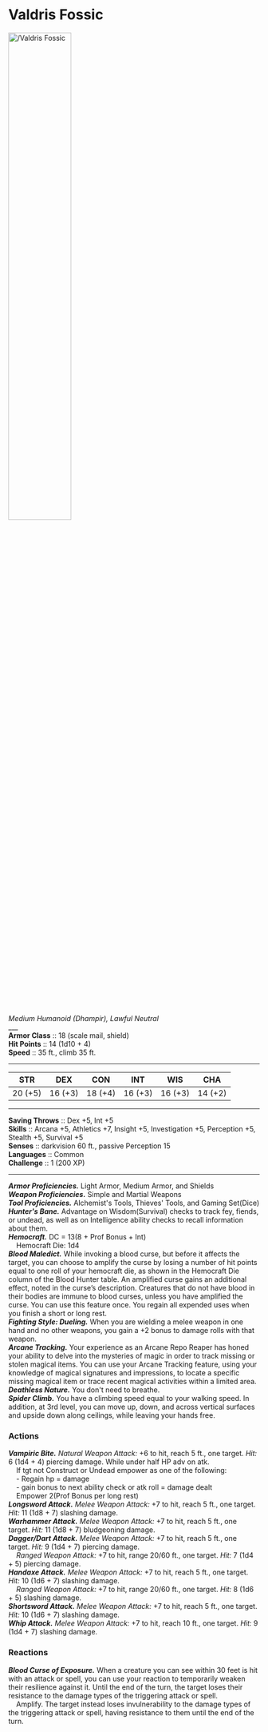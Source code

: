 # Valdris Fossic

<img src="https://half-guinea-press.github.io/Nightmare_Campaign/images/Valdris Fossic.jpg" alt="/Valdris Fossic" style="width:50%">

*Medium Humanoid (Dhampir), Lawful Neutral*<br>
___<br>
**Armor Class** :: 18 (scale mail, shield)<br>
**Hit Points** :: 14 (1d10 + 4)<br>
**Speed** :: 35 ft., climb 35 ft.<br>
___

|STR|DEX|CON|INT|WIS|CHA|
|:---:|:---:|:---:|:---:|:---:|:---:|
|20 (+5)|16 (+3)|18 (+4)|16 (+3)|16 (+3)|14 (+2)|

___
**Saving Throws** :: Dex +5, Int +5<br>
**Skills** :: Arcana +5, Athletics +7, Insight +5, Investigation +5, Perception +5, Stealth +5, Survival +5<br>
**Senses** :: darkvision 60 ft., passive Perception 15<br>
**Languages** :: Common<br>
**Challenge** :: 1 (200 XP)<br>
___
***Armor Proficiencies.*** Light Armor, Medium Armor, and Shields<br>
***Weapon Proficiencies.*** Simple and Martial Weapons<br>
***Tool Proficiencies.*** Alchemist's Tools, Thieves' Tools, and Gaming Set(Dice)<br>
***Hunter's Bane.*** Advantage on Wisdom(Survival) checks to track fey, fiends, or undead, as well as on Intelligence ability checks to recall information about them.<br>
***Hemocraft.*** DC = 13(8 + Prof Bonus + Int)<br>
&nbsp;&nbsp;&nbsp;&nbsp;Hemocraft Die: 1d4<br>
***Blood Maledict.*** While invoking a blood curse, but before it affects the target, you can choose to amplify the curse by losing a number of hit points equal to one roll of your hemocraft die, as shown in the Hemocraft Die column of the Blood Hunter table. An amplified curse gains an additional effect, noted in the curse’s description. Creatures that do not have blood in their bodies are immune to blood curses, unless you have amplified the curse. You can use this feature once. You regain all expended uses when you finish a short or long rest.<br>
***Fighting Style: Dueling.*** When you are wielding a melee weapon in one hand and no other weapons, you gain a +2 bonus to damage rolls with that weapon.<br>
***Arcane Tracking.*** Your experience as an Arcane Repo Reaper has honed your ability to delve into the mysteries of magic in order to track missing or stolen magical items. You can use your Arcane Tracking feature, using your knowledge of magical signatures and impressions, to locate a specific missing magical item or trace recent magical activities within a limited area.<br>
***Deathless Nature.*** You don't need to breathe.<br>
***Spider Climb.*** You have a climbing speed equal to your walking speed. In addition, at 3rd level, you can move up, down, and across vertical surfaces and upside down along ceilings, while leaving your hands free.
### Actions
***Vampiric Bite.*** _Natural Weapon Attack:_ +6 to hit, reach 5 ft., one target. _Hit:_ 6 (1d4 + 4) piercing damage. While under half HP adv on atk.<br>
&nbsp;&nbsp;&nbsp;&nbsp;If tgt not Construct or Undead empower as one of the following: <br>
&nbsp;&nbsp;&nbsp;&nbsp;- Regain hp = damage<br>
&nbsp;&nbsp;&nbsp;&nbsp;- gain bonus to next ability check or atk roll = damage dealt <br>
&nbsp;&nbsp;&nbsp;&nbsp;Empower 2(Prof Bonus per long rest)<br>
***Longsword Attack.*** _Melee Weapon Attack:_ +7 to hit, reach 5 ft., one target. _Hit:_ 11 (1d8 + 7) slashing damage.<br>
***Warhammer Attack.*** _Melee Weapon Attack:_ +7 to hit, reach 5 ft., one target. _Hit:_ 11 (1d8 + 7) bludgeoning damage.<br>
***Dagger/Dart Attack.*** _Melee Weapon Attack:_ +7 to hit, reach 5 ft., one target. _Hit:_ 9 (1d4 + 7) piercing damage.<br>
&nbsp;&nbsp;&nbsp;&nbsp;_Ranged Weapon Attack:_ +7 to hit, range 20/60 ft., one target. _Hit:_ 7 (1d4 + 5) piercing damage.<br>
***Handaxe Attack.*** _Melee Weapon Attack:_ +7 to hit, reach 5 ft., one target. _Hit:_ 10 (1d6 + 7) slashing damage.<br>
&nbsp;&nbsp;&nbsp;&nbsp;_Ranged Weapon Attack:_ +7 to hit, range 20/60 ft., one target. _Hit:_ 8 (1d6 + 5) slashing damage.<br>
***Shortsword Attack.*** _Melee Weapon Attack:_ +7 to hit, reach 5 ft., one target. _Hit:_ 10 (1d6 + 7) slashing damage.<br>
***Whip Attack.*** _Melee Weapon Attack:_ +7 to hit, reach 10 ft., one target. _Hit:_ 9 (1d4 + 7) slashing damage.<br>
### Reactions
***Blood Curse of Exposure.*** When a creature you can see within 30 feet is hit with an attack or spell, you can use your reaction to temporarily weaken their resilience against it. Until the end of the turn, the target loses their resistance to the damage types of the triggering attack or spell.<br>
&nbsp;&nbsp;&nbsp;&nbsp;Amplify. The target instead loses invulnerability to the damage types of the triggering attack or spell, having resistance to them until the end of the turn.
